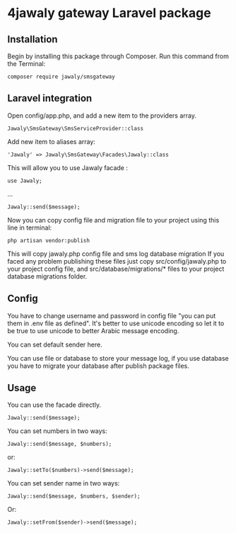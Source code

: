 # 4jawaly gateway Laravel package

## Installation
Begin by installing this package through Composer. Run this command from the Terminal:
```
composer require jawaly/smsgateway
```
## Laravel integration

Open config/app.php, and add a new item to the providers array.
```
Jawaly\SmsGateway\SmsServiceProvider::class
```
Add new item to aliases array:
```
'Jawaly' => Jawaly\SmsGateway\Facades\Jawaly::class
```
This will allow you to use Jawaly facade :
```
use Jawaly;
```
...

```
Jawaly::send($message);
```
Now you can copy config file and migration file to your project using this line in terminal:
```
php artisan vendor:publish
```
This will copy jawaly.php config file and sms log database migration
If you faced any problem publishing these files just copy src/config/jawaly.php to your project config file,
and src/database/migrations/* files to your project database migrations folder.

## Config

You have to change username and password in config file "you can put them in .env file as defined".
It's better to use unicode encoding so let it to be true to use unicode to better Arabic message encoding.

You can set default sender here.

You can use file or database to store your message log, if you use database you have to migrate your database after publish package files.

## Usage

You can use the facade directly.
```
Jawaly::send($message);
```
You can set numbers in two ways:
```
Jawaly::send($message, $numbers);
```
or:
```
Jawaly::setTo($numbers)->send($message);
```

You can set sender name in two ways:
```
Jawaly::send($message, $numbers, $sender);
```
Or:
```
Jawaly::setFrom($sender)->send($message);
```